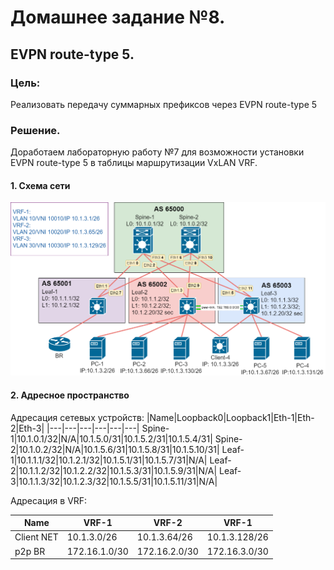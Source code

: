 # Домашнее задание №8.
## EVPN route-type 5. 
### Цель:
Реализовать передачу суммарных префиксов через EVPN route-type 5 

### Решение.
Доработаем лабораторную работу №7 для возможности установки EVPN route-type 5 в таблицы маршрутизации VxLAN VRF. 

#### 1. Схема сети
![dz-8_topo_EVPN_rt-5.png](dz-8_topo_EVPN_rt-5.png)

#### 2. Адресное пространство

Адресация сетевых устройств:
|Name|Loopback0|Loopback1|Eth-1|Eth-2|Eth-3|
|---|---|---|---|---|---|
Spine-1|10.1.0.1/32|N/A|10.1.5.0/31|10.1.5.2/31|10.1.5.4/31|
Spine-2|10.1.0.2/32|N/A|10.1.5.6/31|10.1.5.8/31|10.1.5.10/31|
Leaf-1|10.1.1.1/32|10.1.2.1/32|10.1.5.1/31|10.1.5.7/31|N/A|
Leaf-2|10.1.1.2/32|10.1.2.2/32|10.1.5.3/31|10.1.5.9/31|N/A|
Leaf-3|10.1.1.3/32|10.1.2.3/32|10.1.5.5/31|10.1.5.11/31|N/A|

Адресация в VRF:

|Name|VRF-1|VRF-2|VRF-1|
|---|---|---|---|
Client NET|10.1.3.0/26|10.1.3.64/26|10.1.3.128/26|
p2p BR|172.16.1.0/30|172.16.2.0/30|172.16.3.0/30|